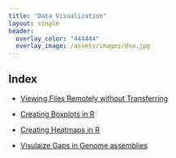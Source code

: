 ```yaml
---
title: "Data Visualization"
layout: single
header:
  overlay_color: "444444"
  overlay_image: /assets/images/dna.jpg
---
```







## Index

* [Viewing Files Remotely without Transferring](/HPC/viewing-files-in-remote-machine-without-downloading-locally.md)

* [Creating Boxplots in R](../dataWrangling/R/generate-boxplots.md)

* [Creating Heatmaps in R](../dataWrangling/R/generate_heatmaps.md)

* [Visulaize Gaps in Genome assemblies](../dataWrangling/R/visualize-gaps-in-genomes.md)
